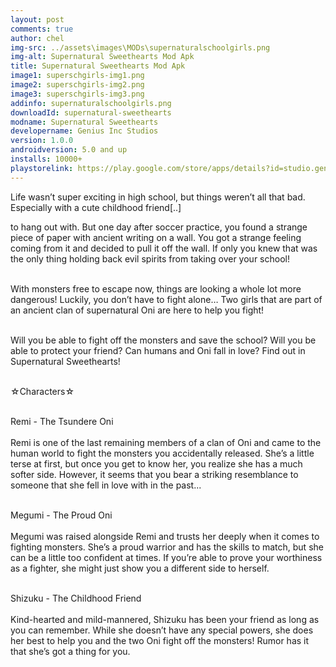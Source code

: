 ```yaml
---
layout: post
comments: true
author: chel
img-src: ../assets\images\MODs\supernaturalschoolgirls.png
img-alt: Supernatural Sweethearts Mod Apk
title: Supernatural Sweethearts Mod Apk
image1: superschgirls-img1.png
image2: superschgirls-img2.png
image3: superschgirls-img3.png
addinfo: supernaturalschoolgirls.png
downloadId: supernatural-sweethearts
modname: Supernatural Sweethearts
developername: Genius Inc Studios
version: 1.0.0
androidversion: 5.0 and up
installs: 10000+
playstorelink: https://play.google.com/store/apps/details?id=studio.genius.bishoujomamono
---
```

<p>Life wasn’t super exciting in high school, but things weren’t all that bad. Especially with a cute childhood friend[..]

to hang out with. But one day after soccer practice, you found a strange piece of paper with ancient writing on a wall. You got a strange feeling coming from it and decided to pull it off the wall. If only you knew that was the only thing holding back evil spirits from taking over your school!<br><br>

With monsters free to escape now, things are looking a whole lot more dangerous! Luckily, you don’t have to fight alone… Two girls that are part of an ancient clan of supernatural Oni are here to help you fight!<br><br>

Will you be able to fight off the monsters and save the school? Will you be able to protect your friend? Can humans and Oni fall in love? Find out in Supernatural Sweethearts!<br><br>


☆Characters☆<br><br>

Remi - The Tsundere Oni<br><br>
Remi is one of the last remaining members of a clan of Oni and came to the human world to fight the monsters you accidentally released. She’s a little terse at first, but once you get to know her, you realize she has a much softer side. However, it seems that you bear a striking resemblance to someone that she fell in love with in the past...<br><br>

Megumi - The Proud Oni<br><br>
Megumi was raised alongside Remi and trusts her deeply when it comes to fighting monsters. She’s a proud warrior and has the skills to match, but she can be a little too confident at times. If you’re able to prove your worthiness as a fighter, she might just show you a different side to herself.<br><br>

Shizuku - The Childhood Friend<br><br>
Kind-hearted and mild-mannered, Shizuku has been your friend as long as you can remember. While she doesn’t have any special powers, she does her best to help you and the two Oni fight off the monsters! Rumor has it that she’s got a thing for you.</p>
